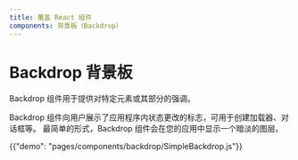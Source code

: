 ```yaml
---
title: 覆盖 React 组件
components: 背景板（Backdrop）
---
```


# Backdrop 背景板

<p class="description">Backdrop 组件用于提供对特定元素或其部分的强调。</p>

Backdrop 组件向用户展示了应用程序内状态更改的标志，可用于创建加载器、对话框等。 最简单的形式，Backdrop 组件会在您的应用中显示一个暗淡的图层。

{{"demo": "pages/components/backdrop/SimpleBackdrop.js"}}
